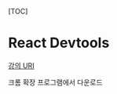   [TOC]

# React Devtools

[강의 URI](https://youtu.be/d_aytX00fqc?list=PLcqDmjxt30RtqbStQqk-eYMK8N-1SYIFn)





크롬 확장 프로그램에서 다운로드